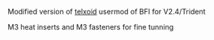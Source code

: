 Modified version of [telxoid](https://github.com/clee/VoronBFI/tree/main/usermods/telxoid) usermod of BFI for V2.4/Trident

M3 heat inserts and M3 fasteners for fine tunning



